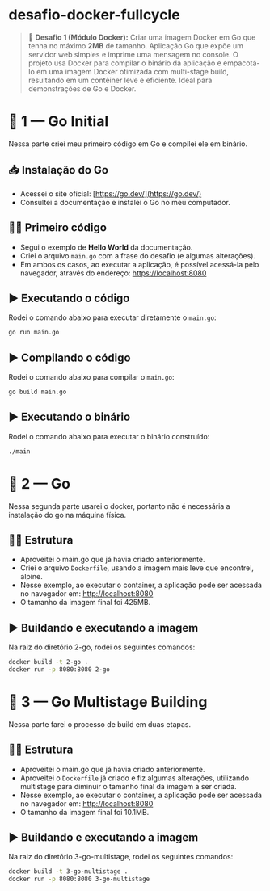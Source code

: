 # desafio-docker-fullcycle
> 📌 **Desafio 1 (Módulo Docker):** Criar uma imagem Docker em Go que tenha no máximo **2MB** de tamanho.
Aplicação Go que expõe um servidor web simples e imprime uma mensagem no console. O projeto usa Docker para compilar o binário da aplicação e empacotá-lo em uma imagem Docker otimizada com multi-stage build, resultando em um contêiner leve e eficiente. Ideal para demonstrações de Go e Docker.

# 🚀 1 — Go Initial

Nessa parte criei meu primeiro código em Go e compilei ele em binário.  

## 📥 Instalação do Go
- Acessei o site oficial: [https://go.dev/](https://go.dev/)  
- Consultei a documentação e instalei o Go no meu computador.  

## 👨‍💻 Primeiro código
- Segui o exemplo de **Hello World** da documentação.
- Criei o arquivo `main.go` com a frase do desafio (e algumas alterações).
- Em ambos os casos, ao executar a aplicação, é possível acessá-la pelo navegador, através do endereço: [https://localhost:8080](https://localhost:8080)

## ▶️ Executando o código
Rodei o comando abaixo para executar diretamente o `main.go`:

```bash
go run main.go
```

## ▶️ Compilando o código
Rodei o comando abaixo para compilar o `main.go`:

```bash
go build main.go
```

## ▶️ Executando o binário
Rodei o comando abaixo para executar o binário construído:

```bash
./main
```



# 🚀 2 — Go

Nessa segunda parte usarei o docker, portanto não é necessária a instalação do go na máquina física.  

## 👨‍💻 Estrutura
- Aproveitei o main.go que já havia criado anteriormente.
- Criei o arquivo `Dockerfile`, usando a imagem mais leve que encontrei, alpine.
- Nesse exemplo, ao executar o container, a aplicação pode ser acessada no navegador em: [http://localhost:8080](http://localhost:8080)
- O tamanho da imagem final foi 425MB.

## ▶️ Buildando e executando a imagem
Na raiz do diretório 2-go, rodei os seguintes comandos:

```bash
docker build -t 2-go .
docker run -p 8080:8080 2-go
```

# 🚀 3 — Go Multistage Building

Nessa parte farei o processo de build em duas etapas.  

## 👨‍💻 Estrutura
- Aproveitei o main.go que já havia criado anteriormente.
- Aproveitei o `Dockerfile` já criado e fiz algumas alterações, utilizando multistage para diminuir o tamanho final da imagem a ser criada.
- Nesse exemplo, ao executar o container, a aplicação pode ser acessada no navegador em: [http://localhost:8080](http://localhost:8080)
- O tamanho da imagem final foi 10.1MB.

## ▶️ Buildando e executando a imagem
Na raiz do diretório 3-go-multistage, rodei os seguintes comandos:

```bash
docker build -t 3-go-multistage .
docker run -p 8080:8080 3-go-multistage
```
